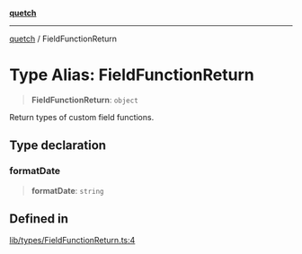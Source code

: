 [**quetch**](../README.md)

***

[quetch](../README.md) / FieldFunctionReturn

# Type Alias: FieldFunctionReturn

> **FieldFunctionReturn**: `object`

Return types of custom field functions.

## Type declaration

### formatDate

> **formatDate**: `string`

## Defined in

[lib/types/FieldFunctionReturn.ts:4](https://github.com/nevoland/quetch/blob/6249acbaaaaaeed54f7d39c2e784b6176249eef9/lib/types/FieldFunctionReturn.ts#L4)
